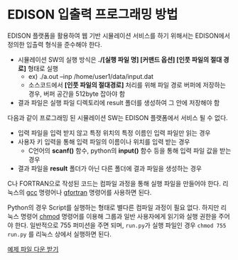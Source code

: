 # EDISON 입출력 프로그래밍 방법

EDISON 플랫폼을 활용하여 웹 기반 시뮬레이션 서비스를 하기 위해서는 EDISON에서 정의한 입출력 형식을 준수해야 한다. 
- 시뮬레이션 SW의 실행 방식은 **./[실행 파일 명] [커맨드 옵션] [인풋 파일의 절대 경로]** 형태로 실행 
  -  ex) ./a.out –inp /home/user1/data/input.dat
  - 소스코드에서 **[인풋 파일의 절대경로]** 처리를 위해 파일 경로 버퍼에 저장하는 경우, 버퍼 공간을 512byte 잡아야 함
- 결과 파일은 실행 파일 디렉토리에 result 폴더를 생성하여 그 안에 저장해야 함

다음과 같이 프로그래밍 된 시뮬레이션 SW는 EDISON 플랫폼에서 서비스 될 수 없다.
 - 입력 파일을 입력 받지 않고 특정 위치의 특정 이름인 입력 파일만 읽는 경우
 - 사용자 키 입력을 통해 입력 파일의 이름이나 위치를 입력 받는 경우
   - C언어의 **scanf()** 함수, python의 **input()** 함수 등을 통해 입력 파일 값을 받는 경우 
 - 결과 파일을 **result** 폴더가 아닌 다른 폴더에 결과 파일을 생성하는 경우




C나 FORTRAN으로 작성된 코드는 컴파일 과정을 통해 실행 파일을 만들어야 한다. 리눅스의 [gcc](http://ibabo.tistory.com/87) 명령어나 [gfortran](https://gcc.gnu.org/wiki/GFortranUsage) 명령어를 사용하면 된다. 

Python의 경우 Script를 실행하는 형태로 별다른 컴파일 과정이 필요 없다. 하지만 리눅스 명령어 [chmod](https://ko.wikipedia.org/wiki/Chmod) 명령어를 이용해 그룹과 일반 사용자에게 읽기와 실행 권한을 주어야 한다. 일반적으로 755 퍼미션을 주면 되며, ```run.py```가 실행 파일인 경우 ```chmod 755 run.py``` 를 리눅스 상에서 실행하면 된다.


[예제 파일 다운 받기](https://github.com/inojeon/edison_dev)
